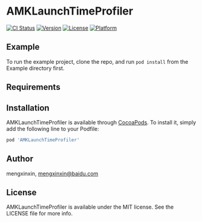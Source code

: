 # AMKLaunchTimeProfiler

[![CI Status](https://img.shields.io/travis/mengxinxin/AMKLaunchTimeProfiler.svg?style=flat)](https://travis-ci.org/mengxinxin/AMKLaunchTimeProfiler)
[![Version](https://img.shields.io/cocoapods/v/AMKLaunchTimeProfiler.svg?style=flat)](https://cocoapods.org/pods/AMKLaunchTimeProfiler)
[![License](https://img.shields.io/cocoapods/l/AMKLaunchTimeProfiler.svg?style=flat)](https://cocoapods.org/pods/AMKLaunchTimeProfiler)
[![Platform](https://img.shields.io/cocoapods/p/AMKLaunchTimeProfiler.svg?style=flat)](https://cocoapods.org/pods/AMKLaunchTimeProfiler)

## Example

To run the example project, clone the repo, and run `pod install` from the Example directory first.

## Requirements

## Installation

AMKLaunchTimeProfiler is available through [CocoaPods](https://cocoapods.org). To install
it, simply add the following line to your Podfile:

```ruby
pod 'AMKLaunchTimeProfiler'
```

## Author

mengxinxin, mengxinxin@baidu.com

## License

AMKLaunchTimeProfiler is available under the MIT license. See the LICENSE file for more info.
